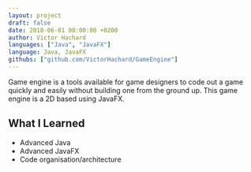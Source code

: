 ```yaml
---
layout: project
draft: false
date: 2018-06-01 00:00:00 +0200
author: Victor Hachard
languages: ["Java", "JavaFX"]
language: Java, JavaFX 
githubs: ["github.com/VictorHachard/GameEngine"]
---
```


Game engine is a tools available for game designers to code out a game quickly and easily without building one from the ground up. This game engine is a 2D based using JavaFX.

## What I Learned

- Advanced Java
- Advanced JavaFX
- Code organisation/architecture
